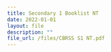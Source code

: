 ```yaml
---
title: Secondary 1 Booklist NT
date: 2022-01-01
layout: file
description: ""
file_url: /files/CBRSS S1 NT.pdf
---
```


